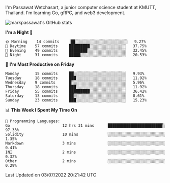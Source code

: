 
I'm Passawat Wetchasart, a junior computer science student at KMUTT, Thailand. I'm learning Go, gRPC, and web3 development.


![markpassawat's GitHub stats](https://github-readme-stats.vercel.app/api?username=markpassawat&show_icons=true&theme=radical)

<!--START_SECTION:waka-->
**I'm a Night 🦉** 

```text
🌞 Morning    14 commits     ██░░░░░░░░░░░░░░░░░░░░░░░   9.27% 
🌆 Daytime    57 commits     █████████░░░░░░░░░░░░░░░░   37.75% 
🌃 Evening    49 commits     ████████░░░░░░░░░░░░░░░░░   32.45% 
🌙 Night      31 commits     █████░░░░░░░░░░░░░░░░░░░░   20.53%

```
📅 **I'm Most Productive on Friday** 

```text
Monday       15 commits     ██░░░░░░░░░░░░░░░░░░░░░░░   9.93% 
Tuesday      18 commits     ███░░░░░░░░░░░░░░░░░░░░░░   11.92% 
Wednesday    9 commits      █░░░░░░░░░░░░░░░░░░░░░░░░   5.96% 
Thursday     18 commits     ███░░░░░░░░░░░░░░░░░░░░░░   11.92% 
Friday       55 commits     █████████░░░░░░░░░░░░░░░░   36.42% 
Saturday     13 commits     ██░░░░░░░░░░░░░░░░░░░░░░░   8.61% 
Sunday       23 commits     ███░░░░░░░░░░░░░░░░░░░░░░   15.23%

```


📊 **This Week I Spent My Time On** 

```text
💬 Programming Languages: 
Go                       12 hrs 31 mins      ████████████████████████░   97.33% 
Solidity                 10 mins             ░░░░░░░░░░░░░░░░░░░░░░░░░   1.35% 
Markdown                 3 mins              ░░░░░░░░░░░░░░░░░░░░░░░░░   0.41% 
INI                      2 mins              ░░░░░░░░░░░░░░░░░░░░░░░░░   0.32% 
Other                    2 mins              ░░░░░░░░░░░░░░░░░░░░░░░░░   0.29%

```


 Last Updated on 03/07/2022 20:21:42 UTC
<!--END_SECTION:waka-->

<!--
**markpassawat/markpassawat** is a ✨ _special_ ✨ repository because its `README.md` (this file) appears on your GitHub profile.

Here are some ideas to get you started:

- 🔭 I’m currently working on ...
- 🌱 I’m currently learning ...
- 👯 I’m looking to collaborate on ...
- 🤔 I’m looking for help with ...
- 💬 Ask me about ...
- 📫 How to reach me: ...
- 😄 Pronouns: He/Him
- ⚡ Fun fact: ...
-->
